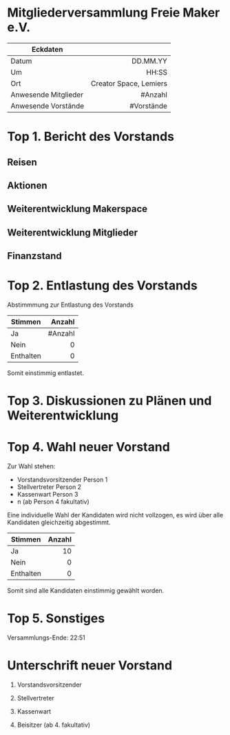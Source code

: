 # Mitgliederversammlung Freie Maker e.V.

|Eckdaten | &nbsp;|
|------|--------:|
|Datum |DD.MM.YY| 
|Um    |   HH:SS|
|Ort   |Creator Space, Lemiers|
|Anwesende Mitglieder| #Anzahl |
|Anwesende Vorstände | #Vorstände|

# Top 1. Bericht des Vorstands 

## Reisen

## Aktionen

## Weiterentwicklung Makerspace

## Weiterentwicklung Mitglieder

## Finanzstand


# Top 2. Entlastung des Vorstands

Abstimmmung zur Entlastung des Vorstands

|Stimmen|Anzahl|
|-------|------:|
|Ja| #Anzahl|
|Nein| 0|
|Enthalten|0|

Somit einstimmig entlastet.


# Top 3. Diskussionen zu Plänen und Weiterentwicklung


# Top 4. Wahl neuer Vorstand

Zur Wahl stehen:
- Vorstandsvorsitzender Person 1
- Stellvertreter Person 2
- Kassenwart Person 3
- n (ab Person 4 fakultativ)

Eine individuelle Wahl der Kandidaten wird nicht vollzogen, es wird über alle Kandidaten gleichzeitig abgestimmt.

|Stimmen|Anzahl|
|-------|------:|
|Ja|10|
|Nein|0|
|Enthalten|0|

Somit sind alle Kandidaten einstimmig gewählt worden.

# Top 5. Sonstiges


Versammlungs-Ende: 22:51


# Unterschrift neuer Vorstand



1. Vorstandsvorsitzender 						



2. Stellvertreter 



3. Kassenwart 



4. Beisitzer (ab 4. fakultativ)

